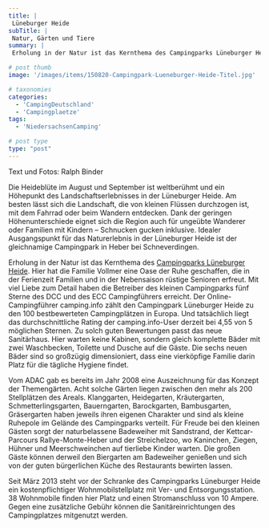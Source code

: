 ```yaml
---
title: |
 Lüneburger Heide
subTitle: |
 Natur, Gärten und Tiere
summary: |
 Erholung in der Natur ist das Kernthema des Campingparks Lüneburger Heide. Hier hat die Familie Vollmer eine Oase der Ruhe geschaffen, die in der Ferienzeit Familien und in der Nebensaison rüstige Senioren erfreut. Der Campingplatz in Heber bei Schneverdingen ist ein Idealer Ausgangspunkt für das Naturerlebnis Lüneburger Heide.

# post thumb
image: '/images/items/150820-Campingpark-Lueneburger-Heide-Titel.jpg'

# taxonomies
categories: 
  - 'CampingDeutschland'
  - 'Campingplaetze'
tags:
  - 'NiedersachsenCamping'

# post type
type: "post"
---
```


Text und Fotos: Ralph Binder

Die Heideblüte im August und September ist weltberühmt und ein Höhepunkt des Landschaftserlebnisses in der Lüneburger Heide. Am besten lässt sich die Landschaft, die von kleinen Flüssen durchzogen ist, mit dem Fahrrad oder beim Wandern entdecken. Dank der geringen Höhenunterschiede eignet sich die Region auch für ungeübte Wanderer oder Familien mit Kindern – Schnucken gucken inklusive. Idealer Ausgangspunkt für das Naturerlebnis in der Lüneburger Heide ist der gleichnamige Campingpark in Heber bei Schneverdingen.  

 Erholung in der Natur ist das Kernthema des [Campingparks Lüneburger Heide](http://caravaningreisen.de/LinkClick.aspx?link=http%3a%2f%2fcampingpark-lueneburger-heide.de%2f&tabid=683&portalid=5&mid=1662). Hier hat die Familie Vollmer eine Oase der Ruhe geschaffen, die in der Ferienzeit Familien und in der Nebensaison rüstige Senioren erfreut. Mit viel Liebe zum Detail haben die Betreiber des kleinen Campingparks fünf Sterne des DCC und des ECC Campingführers erreicht. Der Online-Campingführer camping.info zählt den Campingpark Lüneburger Heide zu den 100 bestbewerteten Campingplätzen in Europa. Und tatsächlich liegt das durchschnittliche Rating der camping.info-User derzeit bei 4,55 von 5 möglichen Sternen. Zu solch guten Bewertungen passt das neue Sanitärhaus. Hier warten keine Kabinen, sondern gleich komplette Bäder mit zwei Waschbecken, Toilette und Dusche auf die Gäste. Die sechs neuen Bäder sind so großzügig dimensioniert, dass eine vierköpfige Familie darin Platz für die tägliche Hygiene findet.  

 Vom ADAC gab es bereits im Jahr 2008 eine Auszeichnung für das Konzept der Themengärten. Acht solche Gärten liegen zwischen den mehr als 200 Stellplätzen des Areals. Klanggarten, Heidegarten, Kräutergarten, Schmetterlingsgarten, Bauerngarten, Barockgarten, Bambusgarten, Gräsergarten haben jeweils ihren eigenen Charakter und sind als kleine Ruhepole im Gelände des Campingparks verteilt. Für Freude bei den kleinen Gästen sorgt der naturbelassene Badeweiher mit Sandstrand, der Kettcar-Parcours Rallye-Monte-Heber und der Streichelzoo, wo Kaninchen, Ziegen, Hühner und Meerschweinchen auf tierliebe Kinder warten. Die großen Gäste können derweil den Biergarten am Badeweiher genießen und sich von der guten bürgerlichen Küche des Restaurants bewirten lassen.  

 Seit März 2013 steht vor der Schranke des Campingparks Lüneburger Heide ein kostenpflichtiger Wohnmobilstellplatz mit Ver- und Entsorgungsstation. 38 Wohnmobile finden hier Platz und einen Stromanschluss von 10 Ampere. Gegen eine zusätzliche Gebühr können die Sanitäreinrichtungen des Campingplatzes mitgenutzt werden.
